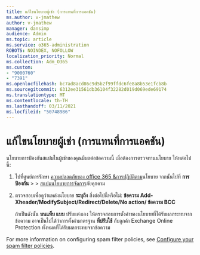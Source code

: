 ```yaml
---
title: แก้ไขนโยบายผู้เช่า (การแทนที่การแอคชัน)
ms.author: v-jmathew
author: v-jmathew
manager: dansimp
audience: Admin
ms.topic: article
ms.service: o365-administration
ROBOTS: NOINDEX, NOFOLLOW
localization_priority: Normal
ms.collection: Adm_O365
ms.custom:
- "9000760"
- "7391"
ms.openlocfilehash: bc7ad8acd86c9d5b2f99ffdc6fe8a8b53e1fcb8b
ms.sourcegitcommit: 6312ee31561db36104f32282d019d069ede69174
ms.translationtype: MT
ms.contentlocale: th-TH
ms.lasthandoff: 03/11/2021
ms.locfileid: "50748986"
---
```

# <a name="fix-tenant-policy-action-override"></a>แก้ไขนโยบายผู้เช่า (การแทนที่การแอคชัน)

นโยบายการป้องกันสแปมในผู้เช่าของคุณมีผลต่อข้อความนี้ เมื่อต้องการตรวจทานนโยบาย ให้ทต่อไปนี้:

1. ไปที่ศูนย์การรักษา [ความปลอดภัยของ office 365 &การปฏิบัติตาม](https://go.microsoft.com/fwlink/p/?linkid=2077143)นโยบาย จากนั้นไปที่ **การป้องกัน**  >    >  [สแปมนโยบายการจัดการ](https://go.microsoft.com/fwlink/?linkid=2101518)ภัยคุกคาม
2. ตรวจสอบเพื่อดูว่าแหล่งนโยบาย **ระบุถึง** สิ่งต่อไปนี้หรือไม่:  **ข้อความ Add-Xheader/ModifySubject/Redirect/Delete/No action/ ข้อความ BCC**

    ถ้าเป็นดังนั้น **บนแท็บ แบบ** ปรับแต่งเอง ให้ตรวจสอบการตั้งค่าของนโยบายที่ได้รับผลกระทบจากข้อความ อาจเป็นไปได้ว่าการตั้งค่ามาตรฐาน **ที่ปรับใช้** กับลูกค้า Exchange Online Protection ทั้งหมดที่ได้รับผลกระทบจากข้อความ

For more information on configuring spam filter policies, see [Configure your spam filter policies](https://go.microsoft.com/fwlink/?linkid=2101431).
